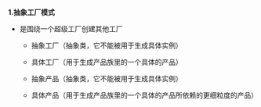 **1.抽象工厂模式**

- 是围绕一个超级工厂创建其他工厂

  - 抽象工厂（抽象类，它不能被用于生成具体实例）

  - 具体工厂（用于生成产品族里的一个具体的产品）

  - 抽象产品（抽象类，它不能被用于生成具体实例）

  - 具体产品（用于生成产品族里的一个具体的产品所依赖的更细粒度的产品）
